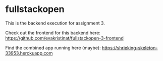 # fullstackopen 

This is the backend execution for assignment 3. 

Check out the frontend for this backend here:
https://github.com/evakristinat/fullstackopen-3-frontend

Find the combined app running here (maybe): 
https://shrieking-skeleton-33953.herokuapp.com


